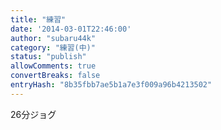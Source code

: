 ```yaml
---
title: "練習"
date: '2014-03-01T22:46:00'
author: "subaru44k"
category: "練習(中)"
status: "publish"
allowComments: true
convertBreaks: false
entryHash: "8b35fbb7ae5b1a7e3f009a96b4213502"
---
```

26分ジョグ

